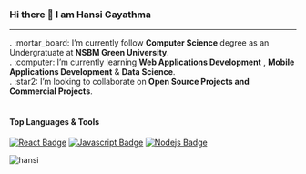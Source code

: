 ### Hi there 👋 I am Hansi Gayathma



<!--
**HansiGaya99/HansiGaya99** is a ✨ _special_ ✨ repository because its `README.md` (this file) appears on your GitHub profile.

Here are some ideas to get you started:

- 🔭 I’m currently working on ...
- 🌱 I’m currently learning ...
- 👯 I’m looking to collaborate on ...
- 🤔 I’m looking for help with ...
- 💬 Ask me about ...
- 📫 How to reach me: ...
- 😄 Pronouns: ...
- ⚡ Fun fact: ...
-->

<hr>
.  :mortar_board: I’m currently follow <b>Computer Science</b> degree as an Undergratuate at <b>NSBM Green University</b>.<br>
.  :computer: I’m currently learning <b>Web Applications Development</b> , <b>Mobile Applications Development</b> & <b>Data Science</b>.<br>
.  :star2: I’m looking to collaborate on <b>Open Source Projects and Commercial Projects</b>.<br><br>

#### Top Languages & Tools

[![React Badge](https://img.shields.io/badge/-React-61DBFB?style=for-the-badge&labelColor=black&logo=react&logoColor=61DBFB)](#) [![Javascript Badge](https://img.shields.io/badge/-Javascript-F0DB4F?style=for-the-badge&labelColor=black&logo=javascript&logoColor=F0DB4F)](#)  [![Nodejs Badge](https://img.shields.io/badge/-Nodejs-3C873A?style=for-the-badge&labelColor=black&logo=node.js&logoColor=3C873A)](#) 

<p><img align="center" src="https://github-readme-streak-stats.herokuapp.com/?user=HansiGaya99&" alt="hansi" /></p>




